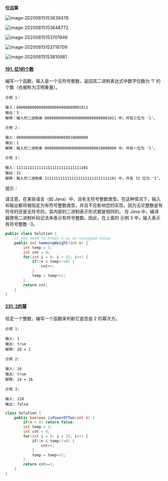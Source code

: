 **位运算**

![image-20200815153638478](C:\Users\Administrator\AppData\Roaming\Typora\typora-user-images\image-20200815153638478.png)

![image-20200815153648772](C:\Users\Administrator\AppData\Roaming\Typora\typora-user-images\image-20200815153648772.png)

![image-20200815153701946](C:\Users\Administrator\AppData\Roaming\Typora\typora-user-images\image-20200815153701946.png)

![image-20200815153718709](C:\Users\Administrator\AppData\Roaming\Typora\typora-user-images\image-20200815153718709.png)

![image-20200815153810981](C:\Users\Administrator\AppData\Roaming\Typora\typora-user-images\image-20200815153810981.png)

#### [191. 位1的个数](https://leetcode-cn.com/problems/number-of-1-bits/)

编写一个函数，输入是一个无符号整数，返回其二进制表达式中数字位数为 ‘1’ 的个数（也被称为汉明重量）。

 

```
示例 1：

输入：00000000000000000000000000001011
输出：3
解释：输入的二进制串 00000000000000000000000000001011 中，共有三位为 '1'。

示例 2：

输入：00000000000000000000000010000000
输出：1
解释：输入的二进制串 00000000000000000000000010000000 中，共有一位为 '1'。

示例 3：

输入：11111111111111111111111111111101
输出：31
解释：输入的二进制串 11111111111111111111111111111101 中，共有 31 位为 '1'。
```

提示：

请注意，在某些语言（如 Java）中，没有无符号整数类型。在这种情况下，输入和输出都将被指定为有符号整数类型，并且不应影响您的实现，因为无论整数是有符号的还是无符号的，其内部的二进制表示形式都是相同的。
在 Java 中，编译器使用二进制补码记法来表示有符号整数。因此，在上面的 示例 3 中，输入表示有符号整数 -3。

```java
public class Solution {
    // you need to treat n as an unsigned value
    public int hammingWeight(int n) {
        int temp = 1;
        int cnt = 0;
        for(int i = 0; i < 32; i++) {
            if((n & temp)!=0) {
                cnt++;
            }
            temp = temp<<1;
        }
        return cnt;
    }
}
```

#### [231. 2的幂](https://leetcode-cn.com/problems/power-of-two/)

给定一个整数，编写一个函数来判断它是否是 2 的幂次方。

```
示例 1:

输入: 1
输出: true
解释: 20 = 1

示例 2:

输入: 16
输出: true
解释: 24 = 16

示例 3:

输入: 218
输出: false
```

```java
class Solution {
    public boolean isPowerOfTwo(int n) {
        if(n < 0) return false;
        int temp = 1;
        int cnt = 0;
        for(int i = 0; i < 32; i++) {
            if((n & temp)!=0) {
                cnt++;
            }
            temp = temp<<1;
        }
        return cnt==1;
    }
}
```

